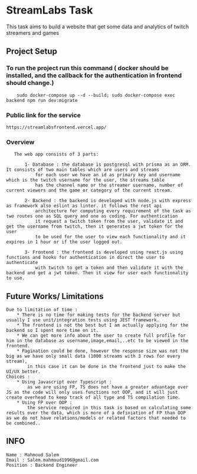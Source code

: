 # StreamLabs Task

This task aims to build a website that get some data and analytics of twitch streamers and games

## Project Setup 

### To run the project run this command ( docker should be installed, and the callback for the authentication in frontend should change.)
```
    sudo docker-compose up --d --build; sudo docker-compose exec backend npm run dev:migrate
```

### Public link for the service 

    https://streamlabsfrontend.vercel.app/


### Overview
 ```
    The web app consists of 3 parts:
    
        1- Database : the database is postgresql with prisma as an ORM. It consists of two main tables which are users and streams
            for each user we have an id as primary key and username which is the twitch username for the user, the streams table
            has the channel name or the streamer username, number of current viewers and the game or category of the current stream.

        2- Backend : the backend is developed with node.js with express as framework also eslint as linter. it follows the rest api 
            architecture for computing every requirement of the task as two routes one as SQL query and one as coding. For authentication
            it request a twitch token from the user, validate it and get the username from twitch, then it generates a jwt token for the user
            to be used for the user to view each functionality and it expires in 1 hour or if the user logged out.

        3- Frontend : the frontend is developed using react.js using functions and hooks for authentication in direct the user to authenticate 
            with twitch to get a token and then validate it with the backend and get a jwt token. Then it view for user each functionality to use.

```   



## Future Works/ Limitations
    Due to limitation of time : 
        * There is no time for making tests for the backend server but usually I use unit/integration tests using JEST framework.
        * The frontend is not the best but I am actually applying for the backend so I spent more time on it.
        * We can get more info about the user to create full profile for him in the database as username,image,email,..etc to be viewed in the frontend.
        * Pagination could be done, however the response size was not the big as we have only small data (1000 streams with 3 rows for every stream),
            in this case it can be done in the frontend just to make the UI/UX better.
    Choices :
        * Using Javascript over Typescript : 
            as we are using FP, TS does not have a greater advantage over JS as the code will only uses functions not OOP, and it will just create overhead to keep track of all type and TS compilation time.
        * Using FP over OOP :
            the service required in this task is based on calculating some results over the data, which is more of a definiation of FP than OOP as we do not have relations/models or related factors that needed to be combined..  

## INFO 
    Name : Mahmoud Salem
    Email : Salem.mahmoud1996@gmail.com
    Position : Backend Engineer
